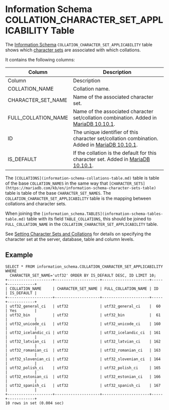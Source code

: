 
# Information Schema COLLATION_CHARACTER_SET_APPLICABILITY Table

The [Information Schema](../../../../../../mariadb-internals/information-schema-plugins-show-and-flush-statements.md) `COLLATION_CHARACTER_SET_APPLICABILITY` table shows which [character sets](../../../../../../data-types/string-data-types/character-sets/README.md) are associated with which collations.


It contains the following columns:



| Column | Description |
| --- | --- |
| Column | Description |
| COLLATION_NAME | Collation name. |
| CHARACTER_SET_NAME | Name of the associated character set. |
| FULL_COLLATION_NAME | Name of the associated character set/collation combination. Added in [MariaDB 10.10.1](../../../../../../../../release-notes/mariadb-community-server/release-notes-mariadb-10-10-series/mariadb-10101-release-notes.md). |
| ID | The unique identifier of this character set/collation combination. Added in [MariaDB 10.10.1](../../../../../../../../release-notes/mariadb-community-server/release-notes-mariadb-10-10-series/mariadb-10101-release-notes.md). |
| IS_DEFAULT | If the collation is the default for this character set. Added in [MariaDB 10.10.1](../../../../../../../../release-notes/mariadb-community-server/release-notes-mariadb-10-10-series/mariadb-10101-release-notes.md). |



The `[COLLATIONS](information-schema-collations-table.md)` table is table of the base `COLLATION_NAMES` in the same way that `[CHARACTER_SETS](https://mariadb.com/kb/en/information-schema-character-sets-table)` table is table of the base `CHARACTER_SET_NAMES`. The `COLLATION_CHARACTER_SET_APPLICABILITY` table is the mapping between collations and character sets.


When joining the `[information_schema.TABLES](information-schema-tables-table.md)` table with its field `TABLE_COLLATIONS`, this should be joined to `FULL_COLLATION_NAME` in the `COLLATION_CHARACTER_SET_APPLICABILITY` table.


See [Setting Character Sets and Collations](../../../../../../data-types/string-data-types/character-sets/setting-character-sets-and-collations.md) for details on specifying the character set at the server, database, table and column levels.


## Example


```
SELECT * FROM information_schema.COLLATION_CHARACTER_SET_APPLICABILITY  WHERE
  CHARACTER_SET_NAME='utf32' ORDER BY IS_DEFAULT DESC, ID LIMIT 10;
+--------------------+--------------------+---------------------+-----+------------+
| COLLATION_NAME     | CHARACTER_SET_NAME | FULL_COLLATION_NAME | ID  | IS_DEFAULT |
+--------------------+--------------------+---------------------+-----+------------+
| utf32_general_ci   | utf32              | utf32_general_ci    |  60 | Yes        |
| utf32_bin          | utf32              | utf32_bin           |  61 |            |
| utf32_unicode_ci   | utf32              | utf32_unicode_ci    | 160 |            |
| utf32_icelandic_ci | utf32              | utf32_icelandic_ci  | 161 |            |
| utf32_latvian_ci   | utf32              | utf32_latvian_ci    | 162 |            |
| utf32_romanian_ci  | utf32              | utf32_romanian_ci   | 163 |            |
| utf32_slovenian_ci | utf32              | utf32_slovenian_ci  | 164 |            |
| utf32_polish_ci    | utf32              | utf32_polish_ci     | 165 |            |
| utf32_estonian_ci  | utf32              | utf32_estonian_ci   | 166 |            |
| utf32_spanish_ci   | utf32              | utf32_spanish_ci    | 167 |            |
+--------------------+--------------------+---------------------+-----+------------+
10 rows in set (0.004 sec)
```
